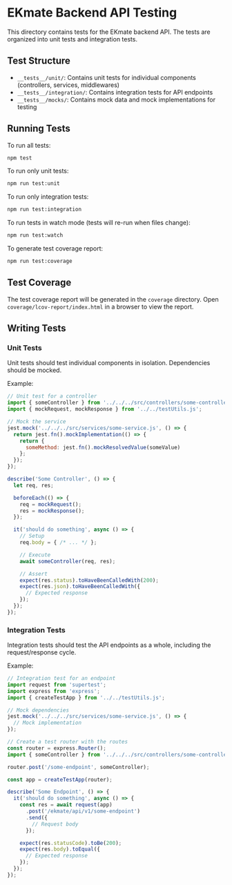 # EKmate Backend API Testing

This directory contains tests for the EKmate backend API. The tests are organized into unit tests and integration tests.

## Test Structure

- `__tests__/unit/`: Contains unit tests for individual components (controllers, services, middlewares)
- `__tests__/integration/`: Contains integration tests for API endpoints
- `__tests__/mocks/`: Contains mock data and mock implementations for testing

## Running Tests

To run all tests:

```bash
npm test
```

To run only unit tests:

```bash
npm run test:unit
```

To run only integration tests:

```bash
npm run test:integration
```

To run tests in watch mode (tests will re-run when files change):

```bash
npm run test:watch
```

To generate test coverage report:

```bash
npm run test:coverage
```

## Test Coverage

The test coverage report will be generated in the `coverage` directory. Open `coverage/lcov-report/index.html` in a browser to view the report.

## Writing Tests

### Unit Tests

Unit tests should test individual components in isolation. Dependencies should be mocked.

Example:

```javascript
// Unit test for a controller
import { someController } from '../../../src/controllers/some-controller.js';
import { mockRequest, mockResponse } from '../../testUtils.js';

// Mock the service
jest.mock('../../../src/services/some-service.js', () => {
  return jest.fn().mockImplementation(() => {
    return {
      someMethod: jest.fn().mockResolvedValue(someValue)
    };
  });
});

describe('Some Controller', () => {
  let req, res;

  beforeEach(() => {
    req = mockRequest();
    res = mockResponse();
  });

  it('should do something', async () => {
    // Setup
    req.body = { /* ... */ };

    // Execute
    await someController(req, res);

    // Assert
    expect(res.status).toHaveBeenCalledWith(200);
    expect(res.json).toHaveBeenCalledWith({
      // Expected response
    });
  });
});
```

### Integration Tests

Integration tests should test the API endpoints as a whole, including the request/response cycle.

Example:

```javascript
// Integration test for an endpoint
import request from 'supertest';
import express from 'express';
import { createTestApp } from '../../testUtils.js';

// Mock dependencies
jest.mock('../../../src/services/some-service.js', () => {
  // Mock implementation
});

// Create a test router with the routes
const router = express.Router();
import { someController } from '../../../src/controllers/some-controller.js';

router.post('/some-endpoint', someController);

const app = createTestApp(router);

describe('Some Endpoint', () => {
  it('should do something', async () => {
    const res = await request(app)
      .post('/ekmate/api/v1/some-endpoint')
      .send({
        // Request body
      });

    expect(res.statusCode).toBe(200);
    expect(res.body).toEqual({
      // Expected response
    });
  });
});
```
